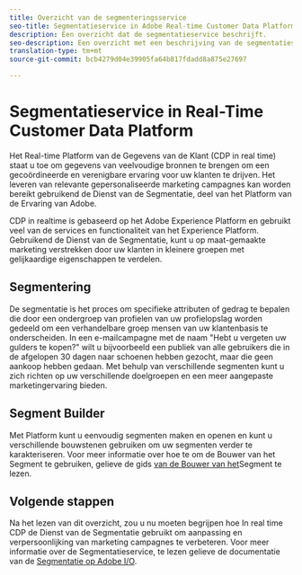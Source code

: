 ```yaml
---
title: Overzicht van de segmenteringsservice
seo-title: Segmentatieservice in Adobe Real-time Customer Data Platform
description: Een overzicht dat de segmentatieservice beschrijft.
seo-description: Een overzicht met een beschrijving van de segmentatieservice en -segmenten op het Adobe Real-Time Customer Data Platform.
translation-type: tm+mt
source-git-commit: bcb4279d04e39905fa64b817fdadd8a875e27697

---
```



# Segmentatieservice in Real-Time Customer Data Platform

Het Real-time Platform van de Gegevens van de Klant (CDP in real time) staat u toe om gegevens van veelvoudige bronnen te brengen om een gecoördineerde en verenigbare ervaring voor uw klanten te drijven. Het leveren van relevante gepersonaliseerde marketing campagnes kan worden bereikt gebruikend de Dienst van de Segmentatie, deel van het Platform van de Ervaring van Adobe.

CDP in realtime is gebaseerd op het Adobe Experience Platform en gebruikt veel van de services en functionaliteit van het Experience Platform. Gebruikend de Dienst van de Segmentatie, kunt u op maat-gemaakte marketing verstrekken door uw klanten in kleinere groepen met gelijkaardige eigenschappen te verdelen.

## Segmentering

De segmentatie is het proces om specifieke attributen of gedrag te bepalen die door een ondergroep van profielen van uw profielopslag worden gedeeld om een verhandelbare groep mensen van uw klantenbasis te onderscheiden. In een e-mailcampagne met de naam &quot;Hebt u vergeten uw gulders te kopen?&quot; wilt u bijvoorbeeld een publiek van alle gebruikers die in de afgelopen 30 dagen naar schoenen hebben gezocht, maar die geen aankoop hebben gedaan. Met behulp van verschillende segmenten kunt u zich richten op uw verschillende doelgroepen en een meer aangepaste marketingervaring bieden.

## Segment Builder

Met Platform kunt u eenvoudig segmenten maken en openen en kunt u verschillende bouwstenen gebruiken om uw segmenten verder te karakteriseren. Voor meer informatie over hoe te om de Bouwer van het Segment te gebruiken, gelieve de gids [van de Bouwer van het](./segment-builder-guide.md)Segment te lezen.

## Volgende stappen

Na het lezen van dit overzicht, zou u nu moeten begrijpen hoe In real time CDP de Dienst van de Segmentatie gebruikt om aanpassing en verpersoonlijking van marketing campagnes te verbeteren. Voor meer informatie over de Segmentatieservice, te lezen gelieve de documentatie van de [Segmentatie op Adobe I/O](https://www.adobe.io/apis/experienceplatform/home/profile-identity-segmentation/profile-identity-segmentation-services.html#!api-specification/markdown/narrative/technical_overview/segmentation/segmentation-overview.md).
